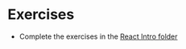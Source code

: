 # Exercises

* Complete the exercises in the [React Intro folder](https://github.com/ccs-fall-2023/exercises/tree/main/react-intro)
